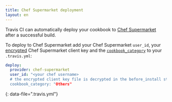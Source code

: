 ```yaml
---
title: Chef Supermarket deployment
layout: en
---
```


Travis CI can automatically deploy your cookbook to [Chef
Supermarket](https://supermarket.chef.io/) after a successful build.

To deploy to Chef Supermarket add your Chef Supermarket `user_id`, your
[encrypted](/user/encrypting-files) Chef Supermarket client key and the
[`cookbook_category`](https://docs.getchef.com/knife_cookbook_site.html#id12) to
your `.travis.yml`:

```yaml
deploy:
  provider: chef-supermarket
  user_id: "<your chef username>
  # the encrypted client key file is decrypted in the before_install stage of the build when you add it using the instructions above
  cookbook_category: "Others"
```

{: data-file=".travis.yml"}
